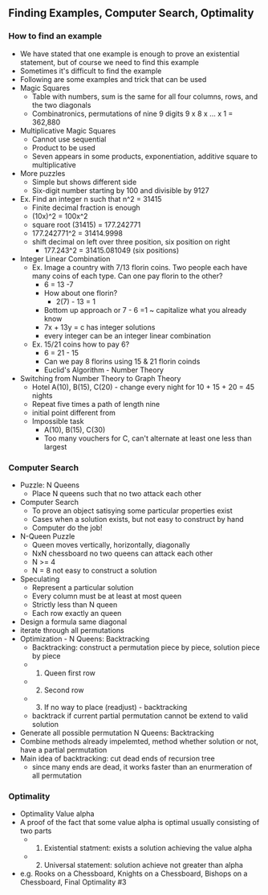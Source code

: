 ## Finding Examples, Computer Search, Optimality

### How to find an example
  - We have stated that one example is enough to prove an existential statement, but of course we need to find this example
  - Sometimes it's difficult to find the example
  - Following are some examples and trick that can be used
  - Magic Squares
    - Table with numbers, sum is the same for all four columns, rows, and the two diagonals
    - Combinatronics, permutations of nine 9 digits 9 x 8 x ... x 1 = 362,880
  - Multiplicative Magic Squares
    - Cannot use sequential
    - Product to be used
    - Seven appears in some products, exponentiation, additive square to multiplicative
  - More puzzles
    - Simple but shows different side
    - Six-digit number starting by 100 and divisible by 9127
  - Ex. Find an integer n such that n^2 = 31415
    - Finite decimal fraction is enough
    - (10x)^2 = 100x^2
    - square root (31415) = 177.242771
    - 177.242771^2 = 31414.9998
    - shift decimal on left over three position, six position on right
      - 177.243^2 = 31415.081049 (six positions)
  - Integer Linear Combination
    - Ex. Image a country with 7/13 florin coins. Two people each have many coins of each type. Can one pay florin to the other?
      - 6 = 13 -7 
      - How about one florin?
        - 2(7) - 13 = 1
      - Bottom up approach or 7 - 6 =1  ~ capitalize what you already know
      - 7x + 13y = c has integer solutions
      - every integer can be an integer linear combination
    - Ex. 15/21 coins how to pay 6?
      - 6 = 21 - 15
      - Can we pay 8 florins using 15 & 21 florin coinds
      - Euclid's Algorithm - Number Theory
  - Switching from Number Theory to Graph Theory
    - Hotel A(10), B(15), C(20) - change every night for 10 + 15 + 20 = 45 nights
    - Repeat five times a path of length nine
    - initial point different from
    - Impossible task
      - A(10), B(15), C(30) 
      - Too many vouchers for C, can't alternate at least one less than largest
      
### Computer Search
  - Puzzle: N Queens
    - Place N queens such that no two attack each other
  - Computer Search
    - To prove an object satisying some particular properties exist
    - Cases when a solution exists, but not easy to construct by hand
    - Computer do the job!
  - N-Queen Puzzle
    - Queen moves vertically, horizontally, diagonally
    - NxN chessboard no two queens can attack each other
    - N >= 4
    - N = 8 not easy to construct a solution 
  - Speculating
    - Represent a particular solution
    - Every column must be at least at most queen
    - Strictly less than N queen
    - Each row exactly an queen
  - Design a formula same diagonal
  - iterate through all permutations
  - Optimization - N Queens: Backtracking
    - Backtracking: construct a permutation piece by piece, solution piece by piece
    - 1) Queen first row
    - 2) Second row
    - 3) If no way to place (readjust) - backtracking
    - backtrack if current partial permutation cannot be extend to valid solution
  - Generate all possible permutation N Queens: Backtracking
  - Combine methods already impelemted, method whether solution or not, have a partial permutation
  - Main idea of backtracking: cut dead ends of recursion tree
    - since many ends are dead, it works faster than an enurmeration of all permutation
 
### Optimality 
  - Optimality Value alpha
  - A proof of the fact that some value alpha is optimal usually consisting of two parts
    - 1) Existential statment: exists a solution achieving the value alpha
    - 2) Universal statement: solution achieve not greater than alpha
  - e.g. Rooks on a Chessboard, Knights on a Chessboard, Bishops on a Chessboard, Final Optimality #3 
